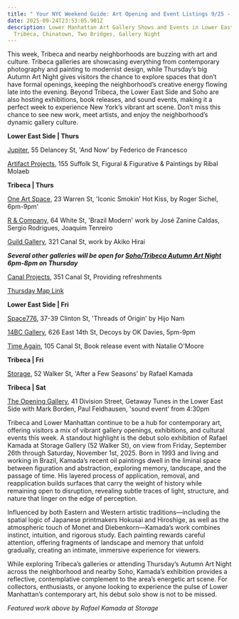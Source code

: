 ```yaml
---
title: " Your NYC Weekend Guide: Art Opening and Event Listings 9/25 - 9/27"
date: 2025-09-24T23:53:05.901Z
description: Lower Manhattan Art Gallery Shows and Events in Lower East Side,
  Tribeca, Chinatown, Two Bridges, Gallery Night
---
```

This week, Tribeca and nearby neighborhoods are buzzing with art and culture. Tribeca galleries are showcasing everything from contemporary photography and painting to modernist design, while Thursday’s big Autumn Art Night gives visitors the chance to explore spaces that don’t have formal openings, keeping the neighborhood’s creative energy flowing late into the evening. Beyond Tribeca, the Lower East Side and Soho are also hosting exhibitions, book releases, and sound events, making it a perfect week to experience New York’s vibrant art scene. Don’t miss this chance to see new work, meet artists, and enjoy the neighborhood’s dynamic gallery culture.

**L﻿ower East Side | Thurs**

[Jupiter](https://jupiterarms.com/exhibitions/38-federico-de-francesco-and-now/overview/), 55 Delancey St, 'And Now' by Federico de Francesco

[Artifact Projects](https://www.artifactnyc.net/), 155 Suffolk St, Figural & Figurative & Paintings by Ribal Molaeb

**Tribeca | Thurs**

[One Art Space](https://oneartspace.com/roger-sichel-will-present-iconic-smokin-hot-kiss-sept-25-oct-8th-2025/), 23 Warren St, 'Iconic Smokin’ Hot Kiss, by Roger Sichel, 6pm-9pm' 

[R & Company](https://r-and-company.com/exhibition/brazil-modern), 64 White St, 'Brazil Modern' work by José Zanine Caldas, Sergio Rodrigues, Joaquim Tenreiro

[Guild Gallery](https://rwguildgalleryny.com/), 321 Canal St, work by Akiko Hirai

***Several other galleries will be open for [Soho/Tribeca Autumn Art Night](https://canalprojects.org/programs/autumn-night) 6pm-8pm on Thursday***  

[Canal Projects](https://www.canalprojects.org/upcoming), 351 Canal St, Providing refreshments

[T﻿hursday Map Link](https://www.google.com/maps/@/data=!3m1!4b1!4m2!11m1!2sk0JdPqCXQKmPxwc5ejRY1g?g_ep=CAISEjI1LjM1LjAuNzk5MDg4MzU1MBgAIJjQAyp1LDk0Mjg0NDY2LDk0MjI0ODI1LDk0MjI3MjQ3LDk0MjI3MjQ4LDk0MjMxMTg4LDQ3MDcxNzA0LDQ3MDY5NTA4LDk0MjczODgzLDk0MjE4NjQxLDk0MjgyMTM0LDk0MjAzMDE5LDQ3MDg0MzA0LDk0Mjg2ODYzQgJVUw%3D%3D)

**L﻿ower East Side | Fri**

[Space776](https://luma.com/ikqundjr), 37-39 Clinton St, 'Threads of Origin' by Hijo Nam

[14BC Gallery](https://www.instagram.com/14bcgallery), 626 East 14th St, Decoys by OK Davies, 5pm-9pm

[Time Again](https://www.instagram.com/timeagainbar), 105 Canal St, Book release event with Natalie O'Moore[](https://www.google.com/maps/@/data=!3m1!4b1!4m2!11m1!2sk0JdPqCXQKmPxwc5ejRY1g?g_ep=CAISEjI1LjM1LjAuNzk5MDg4MzU1MBgAIJjQAyp1LDk0Mjg0NDY2LDk0MjI0ODI1LDk0MjI3MjQ3LDk0MjI3MjQ4LDk0MjMxMTg4LDQ3MDcxNzA0LDQ3MDY5NTA4LDk0MjczODgzLDk0MjE4NjQxLDk0MjgyMTM0LDk0MjAzMDE5LDQ3MDg0MzA0LDk0Mjg2ODYzQgJVUw%3D%3D)

**T﻿ribeca | Fri**

[Storage](https://www.storageartgallery.com/exhibitions/after-a-few-seasons), 52 Walker St, 'After a Few Seasons' by Rafael Kamada

**T﻿ribeca | Sat**

[The Opening Gallery](https://www.theopeninggallery.com/), 41 Division Street, Getaway Tunes in the Lower East Side with Mark Borden, Paul Feldhausen, 'sound event' from 4:30pm

Tribeca and Lower Manhattan continue to be a hub for contemporary art, offering visitors a mix of vibrant gallery openings, exhibitions, and cultural events this week. A standout highlight is the debut solo exhibition of Rafael Kamada at Storage Gallery (52 Walker St), on view from Friday, September 26th through Saturday, November 1st, 2025. Born in 1993 and living and working in Brazil, Kamada’s recent oil paintings dwell in the liminal space between figuration and abstraction, exploring memory, landscape, and the passage of time. His layered process of application, removal, and reapplication builds surfaces that carry the weight of history while remaining open to disruption, revealing subtle traces of light, structure, and nature that linger on the edge of perception.

Influenced by both Eastern and Western artistic traditions—including the spatial logic of Japanese printmakers Hokusai and Hiroshige, as well as the atmospheric touch of Monet and Diebenkorn—Kamada’s work combines instinct, intuition, and rigorous study. Each painting rewards careful attention, offering fragments of landscape and memory that unfold gradually, creating an intimate, immersive experience for viewers.

While exploring Tribeca’s galleries or attending Thursday’s Autumn Art Night across the neighborhood and nearby Soho, Kamada’s exhibition provides a reflective, contemplative complement to the area’s energetic art scene. For collectors, enthusiasts, or anyone looking to experience the pulse of Lower Manhattan’s contemporary art, his debut solo show is not to be missed.

*F﻿eatured work above by Rafael Kamada at Storage*
